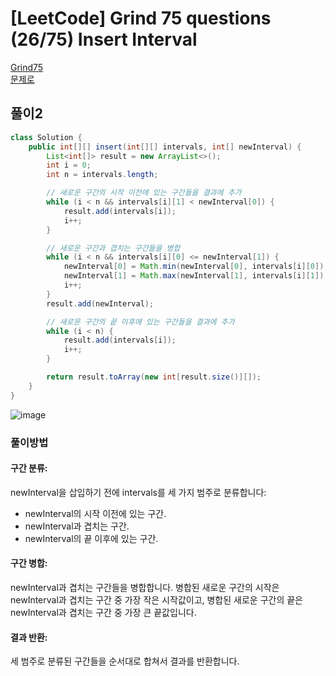 # [LeetCode] Grind 75 questions (26/75) Insert Interval
<a href="https://www.techinterviewhandbook.org/grind75" target="_blank">Grind75</a>  
<a href="https://leetcode.com/problems/insert-interval/" target="_blank">문제로</a>

## 풀이2
```java
class Solution {
    public int[][] insert(int[][] intervals, int[] newInterval) {
        List<int[]> result = new ArrayList<>();
        int i = 0;
        int n = intervals.length;

        // 새로운 구간의 시작 이전에 있는 구간들을 결과에 추가
        while (i < n && intervals[i][1] < newInterval[0]) {
            result.add(intervals[i]);
            i++;
        }

        // 새로운 구간과 겹치는 구간들을 병합
        while (i < n && intervals[i][0] <= newInterval[1]) {
            newInterval[0] = Math.min(newInterval[0], intervals[i][0]);
            newInterval[1] = Math.max(newInterval[1], intervals[i][1]);
            i++;
        }
        result.add(newInterval);

        // 새로운 구간의 끝 이후에 있는 구간들을 결과에 추가
        while (i < n) {
            result.add(intervals[i]);
            i++;
        }

        return result.toArray(new int[result.size()][]);
    }
}

```

![image](https://github.com/user-attachments/assets/cf0cd391-896f-4540-b4f9-46711e3562e9)

### 풀이방법

#### 구간 분류:
newInterval을 삽입하기 전에 intervals를 세 가지 범주로 분류합니다:
- newInterval의 시작 이전에 있는 구간.
- newInterval과 겹치는 구간.
- newInterval의 끝 이후에 있는 구간.

#### 구간 병합:

newInterval과 겹치는 구간들을 병합합니다. 병합된 새로운 구간의 시작은 newInterval과 겹치는 구간 중 가장 작은 시작값이고, 병합된 새로운 구간의 끝은 newInterval과 겹치는 구간 중 가장 큰 끝값입니다.

#### 결과 반환:

세 범주로 분류된 구간들을 순서대로 합쳐서 결과를 반환합니다.